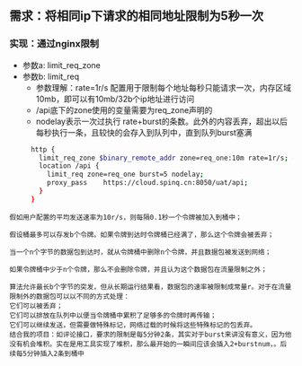   ## 需求：将相同ip下请求的相同地址限制为5秒一次
  ### 实现：通过nginx限制
  - 参数a: limit_req_zone
  - 参数b: limit_req
    - 参数理解：rate=1r/s 配置用于限制每个地址每秒只能请求一次，内存区域10mb，即可以有10mb/32b个ip地址进行访问
    - /api底下的zone使用的变量需要为req_zone声明的
    - nodelay表示一次过执行 rate+burst的条数。此外的内容丢弃，超出以后每秒执行一条，且较快的会存入到队列中，直到队列burst塞满
    ```sh
      http {
        limit_req_zone $binary_remote_addr zone=req_one:10m rate=1r/s; #注意此处的req_one要与下述的名称匹配否则会报错nginx: [emerg] zero size shared memory zone 
        location /api {
          limit_req zone=req_one burst=5 nodelay;
          proxy_pass	https://cloud.spinq.cn:8050/uat/api;
        }
      }
    ```
```
假如用户配置的平均发送速率为10r/s，则每隔0.1秒一个令牌被加入到桶中；
 
假设桶最多可以存发b个令牌。如果令牌到达时令牌桶已经满了，那么这个令牌会被丢弃；
 
当一个n个字节的数据包到达时，就从令牌桶中删除n个令牌，并且数据包被发送到网络；
 
如果令牌桶中少于n个令牌，那么不会删除令牌，并且认为这个数据包在流量限制之外；
 
算法允许最长b个字节的突发，但从长期运行结果看，数据包的速率被限制成常量r。对于在流量限制外的数据包可以以不同的方式处理：
它们可以被丢弃；
它们可以排放在队列中以便当令牌桶中累积了足够多的令牌时再传输；
它们可以继续发送，但需要做特殊标记，网络过载的时候将这些特殊标记的包丢弃。
结合我的项目：如评论接口，要求的限制是每5分钟2条，其实对于burst来讲没有意义，因为他没有机会堆积。实在是用工具实现了堆积，那么最开始的一瞬间应该会插入2+burstnum，。后续每5分钟插入2条到桶中
```
